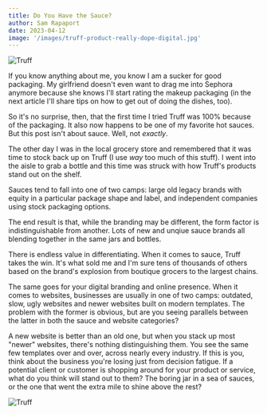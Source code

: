 ```yaml
---
title: Do You Have the Sauce?
author: Sam Rapaport
date: 2023-04-12
image: '/images/truff-product-really-dope-digital.jpg'
---
```


![Truff](/images/truff-product-really-dope-digital.jpg 'Photo credit of Truff')

If you know anything about me, you know I am a sucker for good packaging. My girlfriend doesn't even want to drag me into Sephora anymore because she knows I'll start rating the makeup packaging (in the next article I'll share tips on how to get out of doing the dishes, too).

So it's no surprise, then, that the first time I tried Truff was 100% because of the packaging. It also now happens to be one of my favorite hot sauces. But this post isn't about sauce. Well, not *exactly*.

The other day I was in the local grocery store and remembered that it was time to stock back up on Truff (I use *way* too much of this stuff). I went into the aisle to grab a bottle and this time was struck with how Truff's products stand out on the shelf.

Sauces tend to fall into one of two camps: large old legacy brands with equity in a particular package shape and label, and independent companies using stock packaging options.

The end result is that, while the branding may be different, the form factor is indistinguishable from another. Lots of new and unqiue sauce brands all blending together in the same jars and bottles.

There is endless value in differentiating. When it comes to sauce, Truff takes the win. It's what sold me and I'm sure tens of thousands of others based on the brand's explosion from boutique grocers to the largest chains.

The same goes for your digital branding and online presence. When it comes to websites, businesses are usually in one of two camps: outdated, slow, ugly websites and newer websites built on modern templates. The problem with the former is obvious, but are you seeing parallels between the latter in both the sauce and website categories?

A new website is better than an old one, but when you stack up most "newer" websites, there's nothing distinguishing them. You see the same few templates over and over, across nearly every industry. If this is you, think about the business you're losing just from decision fatigue. If a potential client or customer is shopping around for your product or service, what do you think will stand out to them? The boring jar in a sea of sauces, or the one that went the extra mile to shine above the rest?

![Truff](/images/truff-sauce-caps-really-dope-digital.jpg 'Photo credit of Truff')
